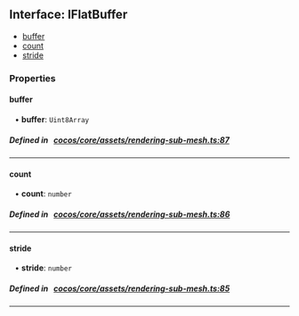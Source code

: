 ## Interface: IFlatBuffer

- [buffer](#buffer)
- [count](#count)
- [stride](#stride)

### Properties

#### buffer

<div style="margin-left: 10px;">


• **buffer**: ``Uint8Array``

</div>

##### Defined in &nbsp;   [cocos/core/assets/rendering-sub-mesh.ts:87](https://github.com/cocos-creator/engine/blob/c7bf6b8a9/cocos/core/assets/rendering-sub-mesh.ts#L87)&nbsp;
___
#### count

<div style="margin-left: 10px;">


• **count**: ``number``

</div>

##### Defined in &nbsp;   [cocos/core/assets/rendering-sub-mesh.ts:86](https://github.com/cocos-creator/engine/blob/c7bf6b8a9/cocos/core/assets/rendering-sub-mesh.ts#L86)&nbsp;
___
#### stride

<div style="margin-left: 10px;">


• **stride**: ``number``

</div>

##### Defined in &nbsp;   [cocos/core/assets/rendering-sub-mesh.ts:85](https://github.com/cocos-creator/engine/blob/c7bf6b8a9/cocos/core/assets/rendering-sub-mesh.ts#L85)&nbsp;
___
